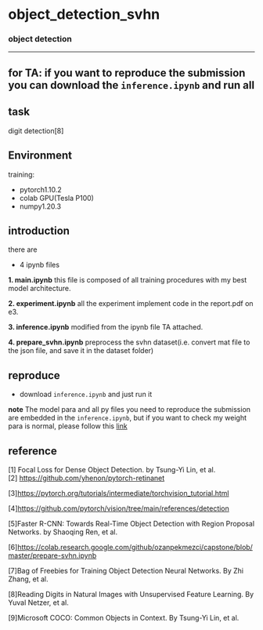 # object_detection_svhn
### object detection
---
for TA: if you want to reproduce the submission
you can download the `inference.ipynb` and run all
---
## task
digit detection[8]
## Environment
training:
- pytorch1.10.2
- colab GPU(Tesla P100)
- numpy1.20.3
## introduction
there are 
- 4 ipynb files

**1. main.ipynb**
this file is composed of all training procedures with my best model architecture.

**2. experiment.ipynb**
all the experiment implement code in the report.pdf on e3.

**3. inference.ipynb**
modified from the ipynb file TA attached.

**4. prepare_svhn.ipynb**
preprocess the svhn dataset(i.e. convert mat file to the json file, and save it in the dataset folder)

## reproduce
- download `inference.ipynb` and just run it

**note** 
The model para and all py files you need to reproduce the submission are embedded in the `inference.ipynb`, but if you want to check my weight para is normal, please follow this [link](https://drive.google.com/file/d/1fP4ZEEfgL05pj3hRZ8oqmaZ0uK1SM6Vi/view?usp=sharing)
## reference
[1] Focal Loss for Dense Object Detection. by Tsung-Yi Lin, et al.</br>
[2] https://github.com/yhenon/pytorch-retinanet

[3]https://pytorch.org/tutorials/intermediate/torchvision_tutorial.html 

[4]https://github.com/pytorch/vision/tree/main/references/detection

[5]Faster R-CNN: Towards Real-Time Object Detection with Region Proposal Networks. by Shaoqing Ren, et al.

[6]https://colab.research.google.com/github/ozanpekmezci/capstone/blob/master/prepare-svhn.ipynb 

[7]Bag of Freebies for Training Object Detection Neural Networks. By Zhi Zhang, et al.

[8]Reading Digits in Natural Images with Unsupervised Feature Learning. By 
Yuval Netzer, et al.

[9]Microsoft COCO: Common Objects in Context. By Tsung-Yi Lin, et al.



